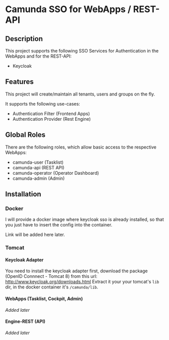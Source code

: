 # Camunda SSO for WebApps / REST-API

## Description

This project supports the following SSO Services for Authentication in the WebApps and for the REST-API:

- Keycloak

## Features

This project will create/maintain all tenants, users and groups on the fly.

It supports the following use-cases:

 - Authentication Filter (Frontend Apps)
 - Authentication Provider (Rest Engine)

## Global Roles

There are the following roles, which allow basic access to the respective WebApps:

- camunda-user (Tasklist)
- camunda-api (REST API)
- camunda-operator (Operator Dashboard)
- camunda-admin (Admin)

## Installation

### Docker

I will provide a docker image where keycloak sso is already installed, so that you just have to insert the config into the container.

Link will be added here later.

### Tomcat

#### Keycloak Adapter

You need to install the keycloak adapter first, download the package (OpenID Connnect - Tomcat 8) from this url: http://www.keycloak.org/downloads.html
Extract it your your tomcat's `lib` dir, in the docker container it's `/camunda/lib`.

#### WebApps (Tasklist, Cockpit, Admin)

*Added later*

#### Engine-REST (API)

*Added later*

